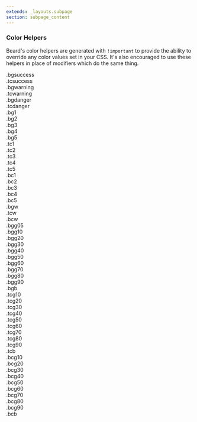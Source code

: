 ```yaml
---
extends: _layouts.subpage
section: subpage_content
---
```


<h3 class="tcg50 ft7 fw3 mb2 md-mb3">Color Helpers</h3>
<p class="tcg50 ft5 fw3 mb4 md-mb6 lh2">Beard's color helpers are generated with <code>!important</code> to provide the ability to override any color values set in your CSS. It's also encouraged to use these helpers in place of modifiers which do the same thing.</p>

<div class="ph3">

<div class="frame frame--xpad">
    <div class="blk6"><div class="sticky bgsuccess tcw">.bgsuccess</div></div>
    <div class="blk6"><div class="sticky xbg tcsuccess">.tcsuccess</div></div>
    <div class="blk6"><div class="sticky bgwarning tcw">.bgwarning</div></div>
    <div class="blk6"><div class="sticky xbg tcwarning">.tcwarning</div></div>
    <div class="blk6"><div class="sticky bgdanger tcw">.bgdanger</div></div>
    <div class="blk6"><div class="sticky xbg tcdanger">.tcdanger</div></div>
</div>

<div class="frame frame--xpad">
    <div class="blk"><div class="sticky bg1 tcw">.bg1</div></div>
    <div class="blk"><div class="sticky bg2 tcw">.bg2</div></div>
    <div class="blk"><div class="sticky bg3 tcw">.bg3</div></div>
    <div class="blk"><div class="sticky bg4 tcw">.bg4</div></div>
    <div class="blk"><div class="sticky bg5 tcw">.bg5</div></div>
</div>

<div class="frame frame--xpad">
    <div class="blk"><div class="sticky xbg tc1">.tc1</div></div>
    <div class="blk"><div class="sticky xbg tc2">.tc2</div></div>
    <div class="blk"><div class="sticky xbg tc3">.tc3</div></div>
    <div class="blk"><div class="sticky xbg tc4">.tc4</div></div>
    <div class="blk"><div class="sticky xbg tc5">.tc5</div></div>
</div>

<div class="frame frame--xpad">
    <div class="blk"><div class="sticky xbg brdr1 bc1">.bc1</div></div>
    <div class="blk"><div class="sticky xbg brdr1 bc2">.bc2</div></div>
    <div class="blk"><div class="sticky xbg brdr1 bc3">.bc3</div></div>
    <div class="blk"><div class="sticky xbg brdr1 bc4">.bc4</div></div>
    <div class="blk"><div class="sticky xbg brdr1 bc5">.bc5</div></div>
</div>

<div class="frame frame--xpad">
    <div class="blk"><div class="sticky bgw tcg40">.bgw</div></div>
    <div class="blk"><div class="sticky bgg40 tcw">.tcw</div></div>
    <div class="blk"><div class="sticky brdr1 bcw xbg tcg40">.bcw</div></div>
</div>

<div class="frame frame--xpad">
    <div class="blk"><div class="sticky bgg05 tcg60">.bgg05</div></div>
</div>

<div class="frame frame--xpad">
    <div class="blk"><div class="sticky bgg10 tcg60">.bgg10</div></div>
    <div class="blk"><div class="sticky bgg20 tcg60">.bgg20</div></div>
    <div class="blk"><div class="sticky bgg30 tcw">.bgg30</div></div>
    <div class="blk"><div class="sticky bgg40 tcw">.bgg40</div></div>
    <div class="blk"><div class="sticky bgg50 tcw">.bgg50</div></div>
</div>

<div class="frame frame--xpad">
    <div class="blk"><div class="sticky bgg60 tcw">.bgg60</div></div>
    <div class="blk"><div class="sticky bgg70 tcw">.bgg70</div></div>
    <div class="blk"><div class="sticky bgg80 tcw">.bgg80</div></div>
    <div class="blk"><div class="sticky bgg90 tcw">.bgg90</div></div>
    <div class="blk"><div class="sticky bgb tcw">.bgb</div></div>
</div>

<div class="frame frame--xpad">
    <div class="blk"><div class="sticky xbg tcg10">.tcg10</div></div>
    <div class="blk"><div class="sticky xbg tcg20">.tcg20</div></div>
    <div class="blk"><div class="sticky xbg tcg30">.tcg30</div></div>
    <div class="blk"><div class="sticky xbg tcg40">.tcg40</div></div>
    <div class="blk"><div class="sticky xbg tcg50">.tcg50</div></div>
</div>

<div class="frame frame--xpad">
    <div class="blk"><div class="sticky xbg tcg60">.tcg60</div></div>
    <div class="blk"><div class="sticky xbg tcg70">.tcg70</div></div>
    <div class="blk"><div class="sticky xbg tcg80">.tcg80</div></div>
    <div class="blk"><div class="sticky xbg tcg90">.tcg90</div></div>
    <div class="blk"><div class="sticky xbg tcb">.tcb</div></div>
</div>

<div class="frame frame--xpad">
    <div class="blk"><div class="sticky xbg tcg40 brdr1 bcg10">.bcg10</div></div>
    <div class="blk"><div class="sticky xbg tcg40 brdr1 bcg20">.bcg20</div></div>
    <div class="blk"><div class="sticky xbg tcg40 brdr1 bcg30">.bcg30</div></div>
    <div class="blk"><div class="sticky xbg tcg40 brdr1 bcg40">.bcg40</div></div>
    <div class="blk"><div class="sticky xbg tcg40 brdr1 bcg50">.bcg50</div></div>
</div>

<div class="frame frame--xpad">
    <div class="blk"><div class="sticky xbg tcg40 brdr1 bcg60">.bcg60</div></div>
    <div class="blk"><div class="sticky xbg tcg40 brdr1 bcg70">.bcg70</div></div>
    <div class="blk"><div class="sticky xbg tcg40 brdr1 bcg80">.bcg80</div></div>
    <div class="blk"><div class="sticky xbg tcg40 brdr1 bcg90">.bcg90</div></div>
    <div class="blk"><div class="sticky xbg tcg40 brdr1 bcb">.bcb</div></div>
</div>
</div>